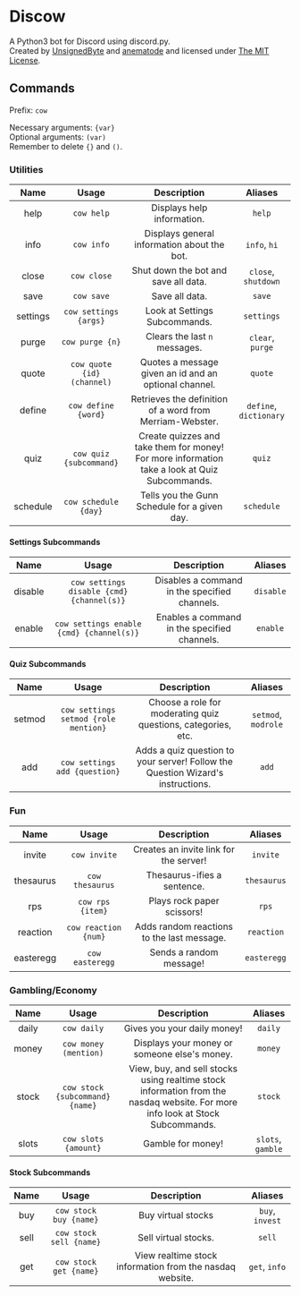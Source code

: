 # Discow
A Python3 bot for Discord using discord.py.  
Created by [UnsignedByte](https://github.com/UnsignedByte) and [anematode](https://github.com/anematode) and licensed under [The MIT License](https://en.wikipedia.org/wiki/MIT_License).

## Commands
Prefix: `cow`

Necessary arguments: `{var}`  
Optional arguments: `(var)`  
Remember to delete `{}` and `()`.

### Utilities

| **Name** | **Usage** | **Description** | **Aliases** |
|:-:|:-:|:-:|:-:|
|help|`cow help`|Displays help information.|`help`|
|info|`cow info`|Displays general information about the bot.|`info`, `hi`|
|close|`cow close`|Shut down the bot and save all data.|`close`, `shutdown`|
|save|`cow save`|Save all data.|`save`|
|settings|`cow settings {args}`|Look at Settings Subcommands.|`settings`|
|purge|`cow purge {n}`|Clears the last `n` messages.|`clear`, `purge`|
|quote|`cow quote {id} (channel)`|Quotes a message given an id and an optional channel.|`quote`|
|define|`cow define {word}`|Retrieves the definition of a word from Merriam-Webster.|`define`, `dictionary`|
|quiz|`cow quiz {subcommand}`|Create quizzes and take them for money! For more information take a look at Quiz Subcommands.|`quiz`|
|schedule|`cow schedule {day}`|Tells you the Gunn Schedule for a given day.|`schedule`|

#### Settings Subcommands

| **Name** | **Usage** | **Description** | **Aliases** |
|:-:|:-:|:-:|:-:|
|disable|`cow settings disable {cmd} {channel(s)}`|Disables a command in the specified channels.|`disable`|
|enable|`cow settings enable {cmd} {channel(s)}`|Enables a command in the specified channels.|`enable`|

#### Quiz Subcommands

| **Name** | **Usage** | **Description** | **Aliases** |
|:-:|:-:|:-:|:-:|
|setmod|`cow settings setmod {role mention}`|Choose a role for moderating quiz questions, categories, etc.|`setmod`, `modrole`|
|add|`cow settings add {question}`|Adds a quiz question to your server! Follow the Question Wizard's instructions.|`add`|

### Fun
| **Name** | **Usage** | **Description** | **Aliases** |
|:-:|:-:|:-:|:-:|
|invite|`cow invite`|Creates an invite link for the server!|`invite`|
|thesaurus|`cow thesaurus`|Thesaurus-ifies a sentence.|`thesaurus`|
|rps|`cow rps {item}`|Plays rock paper scissors!|`rps`|
|reaction|`cow reaction {num}`|Adds random reactions to the last message.|`reaction`|
|easteregg|`cow easteregg`|Sends a random message!|`easteregg`|

### Gambling/Economy
| **Name** | **Usage** | **Description** | **Aliases** |
|:-:|:-:|:-:|:-:|
|daily|`cow daily`|Gives you your daily money!|`daily`|
|money|`cow money (mention)`|Displays your money or someone else's money.|`money`|
|stock|`cow stock {subcommand} {name}`|View, buy, and sell stocks using realtime stock information from the nasdaq website. For more info look at Stock Subcommands.|`stock`|
|slots|`cow slots {amount}`|Gamble for money!|`slots`, `gamble`|

#### Stock Subcommands
| **Name** | **Usage** | **Description** | **Aliases** |
|:-:|:-:|:-:|:-:|
|buy|`cow stock buy {name}`|Buy virtual stocks|`buy`, `invest`|
|sell|`cow stock sell {name}`|Sell virtual stocks.|`sell`|
|get|`cow stock get {name}`|View realtime stock information from the nasdaq website.|`get`, `info`|
